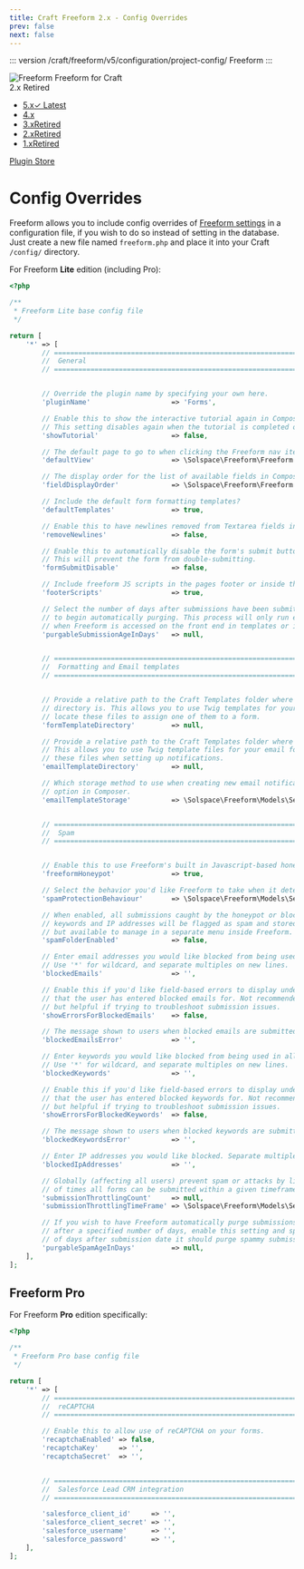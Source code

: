 ```yaml
---
title: Craft Freeform 2.x - Config Overrides
prev: false
next: false
---
```


::: version /craft/freeform/v5/configuration/project-config/
Freeform
:::

<div id="pr-heading">
    <img src="https://docs.solspace.com/extras/icons/products/freeform-icon.png" alt="Freeform" class="pr-image">
    <span class="pr-name">Freeform</span>
    <span class="pr-category">for Craft</span>
    <div class="pr-v-wrapper">
        <div class="pr-v">
            <span class="pr-v-v">2.x</span>
            <span class="pr-v-type pr-retired">Retired</span>
            <span class="pr-v-arrow arrow down"></span>
        </div>
        <ul class="pr-v-list">
            <li><a href="/craft/freeform/v5/">5.x<span class="pr-v-type pr-latest">✓ Latest</span></a></li>
            <li><a href="/craft/freeform/v4/">4.x</a></li>
            <li><a href="/craft/freeform/v3/">3.x<span class="pr-v-type pr-retired">Retired</span></a></li>
            <li><a href="/craft/freeform/v2/">2.x<span class="pr-v-type pr-retired">Retired</span></a></li>
            <li><a href="/craft/freeform/v1/">1.x<span class="pr-v-type pr-retired">Retired</span></a></li>
        </ul>
    </div>
    <div class="pr-buy">
        <a href="https://plugins.craftcms.com/freeform" class="button button-blue"><span class="external-url">Plugin Store</span></a>
    </div>
</div>

<span class="page-section"></span>

# Config Overrides

Freeform allows you to include config overrides of [Freeform settings](./settings.md) in a configuration file, if you wish to do so instead of setting in the database. Just create a new file named `freeform.php` and place it into your Craft `/config/` directory.

For Freeform **Lite** edition (including Pro):

``` php
<?php

/**
 * Freeform Lite base config file
 */

return [
    '*' => [
        // ================================================================================================
        //  General
        // ================================================================================================


        // Override the plugin name by specifying your own here.
        'pluginName'                    => 'Forms',

        // Enable this to show the interactive tutorial again in Composer.
        // This setting disables again when the tutorial is completed or skipped.
        'showTutorial'                  => false,

        // The default page to go to when clicking the Freeform nav item.
        'defaultView'                   => \Solspace\Freeform\Freeform::VIEW_FORMS,

        // The display order for the list of available fields in Composer.
        'fieldDisplayOrder'             => \Solspace\Freeform\Freeform::FIELD_DISPLAY_ORDER_NAME,

        // Include the default form formatting templates?
        'defaultTemplates'              => true,

        // Enable this to have newlines removed from Textarea fields in submissions when exporting.
        'removeNewlines'                => false,

        // Enable this to automatically disable the form's submit button when the form is submitted.
        // This will prevent the form from double-submitting.
        'formSubmitDisable'             => false,

        // Include freeform JS scripts in the pages footer or inside the form tag.
        'footerScripts'                 => true,

        // Select the number of days after submissions have been submitted for Freeform
        // to begin automatically purging. This process will only run every hour, and only
        // when Freeform is accessed on the front end in templates or in the control panel.
        'purgableSubmissionAgeInDays'   => null,


        // ================================================================================================
        //  Formatting and Email templates
        // ================================================================================================


        // Provide a relative path to the Craft Templates folder where your custom formatting templates
        // directory is. This allows you to use Twig templates for your form formatting, and helps Composer
        // locate these files to assign one of them to a form.
        'formTemplateDirectory'         => null,

        // Provide a relative path to the Craft Templates folder where your email templates directory is.
        // This allows you to use Twig template files for your email formatting, and helps Composer locate
        // these files when setting up notifications.
        'emailTemplateDirectory'        => null,

        // Which storage method to use when creating new email notifications with 'Add New Notification'
        // option in Composer.
        'emailTemplateStorage'          => \Solspace\Freeform\Models\Settings::EMAIL_TEMPLATE_STORAGE_DB,


        // ================================================================================================
        //  Spam
        // ================================================================================================


        // Enable this to use Freeform's built in Javascript-based honeypot spam protection.
        'freeformHoneypot'              => true,

        // Select the behavior you'd like Freeform to take when it detects a submission as being spam.
        'spamProtectionBehaviour'       => \Solspace\Freeform\Models\Settings::PROTECTION_SIMULATE_SUCCESS,

        // When enabled, all submissions caught by the honeypot or blocked email addresses,
        // keywords and IP addresses will be flagged as spam and stored in the database,
        // but available to manage in a separate menu inside Freeform.
        'spamFolderEnabled'             => false,

        // Enter email addresses you would like blocked from being used in Email fields.
        // Use '*' for wildcard, and separate multiples on new lines.
        'blockedEmails'                 => '',

        // Enable this if you'd like field-based errors to display under the email field(s)
        // that the user has entered blocked emails for. Not recommended for regular use,
        // but helpful if trying to troubleshoot submission issues.
        'showErrorsForBlockedEmails'    => false,

        // The message shown to users when blocked emails are submitted. Can use the {email} variable.
        'blockedEmailsError'            => '',

        // Enter keywords you would like blocked from being used in all text and textarea fields.
        // Use '*' for wildcard, and separate multiples on new lines.
        'blockedKeywords'               => '',

        // Enable this if you'd like field-based errors to display under the field(s)
        // that the user has entered blocked keywords for. Not recommended for regular use,
        // but helpful if trying to troubleshoot submission issues.
        'showErrorsForBlockedKeywords'  => false,

        // The message shown to users when blocked keywords are submitted. Can use {value} and {keyword} variables.
        'blockedKeywordsError'          => '',

        // Enter IP addresses you would like blocked. Separate multiples on new lines.
        'blockedIpAddresses'            => '',

        // Globally (affecting all users) prevent spam or attacks by limiting the number
        // of times all forms can be submitted within a given timeframe.
        'submissionThrottlingCount'     => null,
        'submissionThrottlingTimeFrame' => \Solspace\Freeform\Models\Settings::THROTTLING_TIME_FRAME_MINUTES,

        // If you wish to have Freeform automatically purge submissions flagged as spam
        // after a specified number of days, enable this setting and specify the number
        // of days after submission date it should purge spammy submissions.
        'purgableSpamAgeInDays'         => null,
    ],
];
```


## Freeform Pro
For Freeform **Pro** edition specifically:

``` php
<?php

/**
 * Freeform Pro base config file
 */

return [
    '*' => [
        // ================================================================================================
        //  reCAPTCHA
        // ================================================================================================

        // Enable this to allow use of reCAPTCHA on your forms.
        'recaptchaEnabled' => false,
        'recaptchaKey'     => '',
        'recaptchaSecret'  => '',


        // ================================================================================================
        //  Salesforce Lead CRM integration
        // ================================================================================================

        'salesforce_client_id'     => '',
        'salesforce_client_secret' => '',
        'salesforce_username'      => '',
        'salesforce_password'      => '',
    ],
];
```
